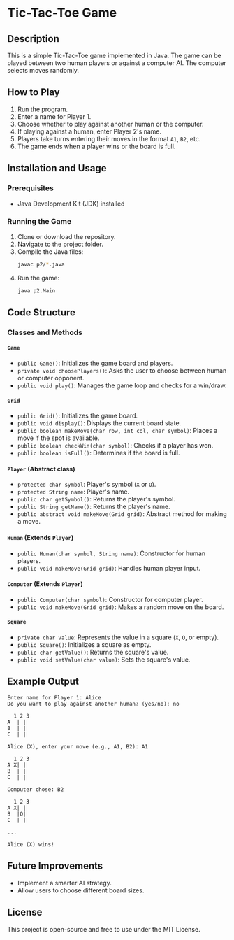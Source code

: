 
# Tic-Tac-Toe Game

## Description
This is a simple Tic-Tac-Toe game implemented in Java. The game can be played between two human players or against a computer AI. The computer selects moves randomly.


## How to Play
1. Run the program.
2. Enter a name for Player 1.
3. Choose whether to play against another human or the computer.
4. If playing against a human, enter Player 2's name.
5. Players take turns entering their moves in the format `A1`, `B2`, etc.
6. The game ends when a player wins or the board is full.

## Installation and Usage
### Prerequisites
- Java Development Kit (JDK) installed

### Running the Game
1. Clone or download the repository.
2. Navigate to the project folder.
3. Compile the Java files:
   ```sh
   javac p2/*.java
   ```
4. Run the game:
   ```sh
   java p2.Main
   ```

## Code Structure
### Classes and Methods

#### `Game`
- `public Game()`: Initializes the game board and players.
- `private void choosePlayers()`: Asks the user to choose between human or computer opponent.
- `public void play()`: Manages the game loop and checks for a win/draw.

#### `Grid`
- `public Grid()`: Initializes the game board.
- `public void display()`: Displays the current board state.
- `public boolean makeMove(char row, int col, char symbol)`: Places a move if the spot is available.
- `public boolean checkWin(char symbol)`: Checks if a player has won.
- `public boolean isFull()`: Determines if the board is full.

#### `Player` (Abstract class)
- `protected char symbol`: Player's symbol (`X` or `O`).
- `protected String name`: Player's name.
- `public char getSymbol()`: Returns the player's symbol.
- `public String getName()`: Returns the player's name.
- `public abstract void makeMove(Grid grid)`: Abstract method for making a move.

#### `Human` (Extends `Player`)
- `public Human(char symbol, String name)`: Constructor for human players.
- `public void makeMove(Grid grid)`: Handles human player input.

#### `Computer` (Extends `Player`)
- `public Computer(char symbol)`: Constructor for computer player.
- `public void makeMove(Grid grid)`: Makes a random move on the board.

#### `Square`
- `private char value`: Represents the value in a square (`X`, `O`, or empty).
- `public Square()`: Initializes a square as empty.
- `public char getValue()`: Returns the square's value.
- `public void setValue(char value)`: Sets the square's value.

## Example Output
```
Enter name for Player 1: Alice
Do you want to play against another human? (yes/no): no

  1 2 3
A  | | 
B  | | 
C  | | 

Alice (X), enter your move (e.g., A1, B2): A1

  1 2 3
A X| | 
B  | | 
C  | | 

Computer chose: B2

  1 2 3
A X| | 
B  |O| 
C  | | 

...

Alice (X) wins!
```

## Future Improvements
- Implement a smarter AI strategy.
- Allow users to choose different board sizes.

## License
This project is open-source and free to use under the MIT License.

